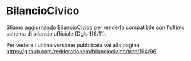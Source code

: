 # BilancioCivico

Stiamo aggiornando BilancioCivico per renderlo compatibile con l'ultimo schema di bilancio ufficiale (Dgls 118/11).

Per vedere l'ultima versione pubblicata vai alla pagina https://github.com/redderationem/bilanciocivico/tree/194/96.
